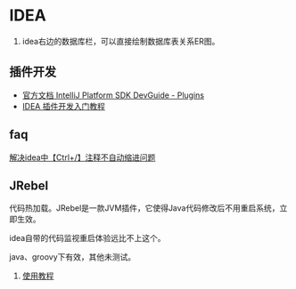 # IDEA

1. idea右边的数据库栏，可以直接绘制数据库表关系ER图。

## 插件开发
- [官方文档 IntelliJ Platform SDK DevGuide - Plugins](https://www.jetbrains.org/intellij/sdk/docs/basics/basics.html)
- [IDEA 插件开发入门教程](https://www.jianshu.com/p/91d0bdbbe79f)

## faq

[解决idea中【Ctrl+/】注释不自动缩进问题](https://blog.csdn.net/VariatioZbw/article/details/105626147)

## JRebel
代码热加载。JRebel是一款JVM插件，它使得Java代码修改后不用重启系统，立即生效。

idea自带的代码监视重启体验远比不上这个。

java、groovy下有效，其他未测试。
1. [使用教程](https://www.cnblogs.com/flyrock/archive/2019/09/23/11574617.html)
